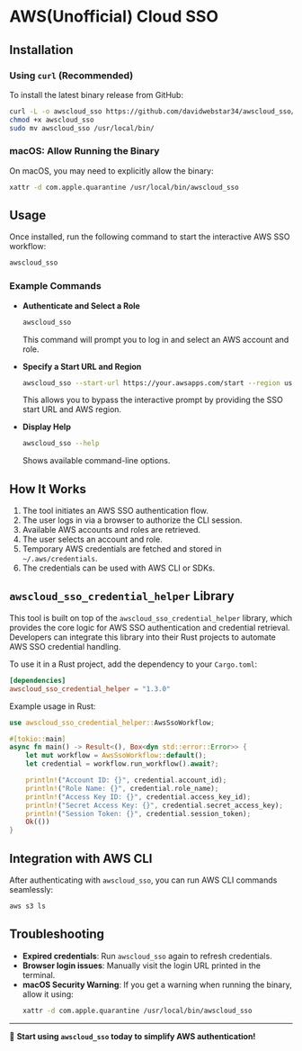 # AWS(Unofficial) Cloud SSO

## Installation

### Using `curl` (Recommended)

To install the latest binary release from GitHub:

```sh
curl -L -o awscloud_sso https://github.com/davidwebstar34/awscloud_sso/releases/latest/download/awscloud_sso-x86_64-apple-darwin
chmod +x awscloud_sso
sudo mv awscloud_sso /usr/local/bin/
```

### macOS: Allow Running the Binary

On macOS, you may need to explicitly allow the binary:

```sh
xattr -d com.apple.quarantine /usr/local/bin/awscloud_sso
```

## Usage

Once installed, run the following command to start the interactive AWS SSO workflow:

```sh
awscloud_sso
```

### Example Commands

- **Authenticate and Select a Role**

  ```sh
  awscloud_sso
  ```

  This command will prompt you to log in and select an AWS account and role.

- **Specify a Start URL and Region**

  ```sh
  awscloud_sso --start-url https://your.awsapps.com/start --region us-west-2
  ```

  This allows you to bypass the interactive prompt by providing the SSO start URL and AWS region.

- **Display Help**
  ```sh
  awscloud_sso --help
  ```
  Shows available command-line options.

## How It Works

1. The tool initiates an AWS SSO authentication flow.
2. The user logs in via a browser to authorize the CLI session.
3. Available AWS accounts and roles are retrieved.
4. The user selects an account and role.
5. Temporary AWS credentials are fetched and stored in `~/.aws/credentials`.
6. The credentials can be used with AWS CLI or SDKs.

## `awscloud_sso_credential_helper` Library

This tool is built on top of the `awscloud_sso_credential_helper` library, which provides the core logic for AWS SSO authentication and credential retrieval. Developers can integrate this library into their Rust projects to automate AWS SSO credential handling.

To use it in a Rust project, add the dependency to your `Cargo.toml`:

```toml
[dependencies]
awscloud_sso_credential_helper = "1.3.0"
```

Example usage in Rust:

```rust
use awscloud_sso_credential_helper::AwsSsoWorkflow;

#[tokio::main]
async fn main() -> Result<(), Box<dyn std::error::Error>> {
    let mut workflow = AwsSsoWorkflow::default();
    let credential = workflow.run_workflow().await?;

    println!("Account ID: {}", credential.account_id);
    println!("Role Name: {}", credential.role_name);
    println!("Access Key ID: {}", credential.access_key_id);
    println!("Secret Access Key: {}", credential.secret_access_key);
    println!("Session Token: {}", credential.session_token);
    Ok(())
}
```

## Integration with AWS CLI

After authenticating with `awscloud_sso`, you can run AWS CLI commands seamlessly:

```sh
aws s3 ls
```

## Troubleshooting

- **Expired credentials**: Run `awscloud_sso` again to refresh credentials.
- **Browser login issues**: Manually visit the login URL printed in the terminal.
- **macOS Security Warning**: If you get a warning when running the binary, allow it using:
  ```sh
  xattr -d com.apple.quarantine /usr/local/bin/awscloud_sso
  ```

---

🚀 **Start using `awscloud_sso` today to simplify AWS authentication!**
